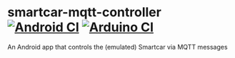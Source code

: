 # smartcar-mqtt-controller [![Android CI](https://github.com/DIT112-V21/smartcar-mqtt-controller/actions/workflows/android-ci.yml/badge.svg)](https://github.com/DIT112-V21/smartcar-mqtt-controller/actions/workflows/android-ci.yml) [![Arduino CI](https://github.com/DIT112-V21/smartcar-mqtt-controller/actions/workflows/arduino-ci.yml/badge.svg)](https://github.com/DIT112-V21/smartcar-mqtt-controller/actions/workflows/arduino-ci.yml)

An Android app that controls the (emulated) Smartcar via MQTT messages
